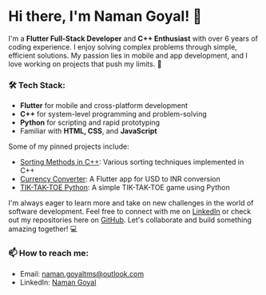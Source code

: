 # Hi there, I'm Naman Goyal! 👋

I'm a **Flutter Full-Stack Developer** and **C++ Enthusiast** with over 6 years of coding experience. I enjoy solving complex problems through simple, efficient solutions. My passion lies in mobile and app development, and I love working on projects that push my limits. 🚀

### 🛠️ Tech Stack:
- **Flutter** for mobile and cross-platform development
- **C++** for system-level programming and problem-solving
- **Python** for scripting and rapid prototyping
- Familiar with **HTML, CSS**, and **JavaScript**

Some of my pinned projects include:
- [Sorting Methods in C++](https://github.com/NamanGoyalK/Sorting-Methods-In-C): Various sorting techniques implemented in C++
- [Currency Converter](https://github.com/NamanGoyalK/Currency-Converter-Basic-): A Flutter app for USD to INR conversion
- [TIK-TAK-TOE Python](https://github.com/NamanGoyalK/TIK-TAK-TOE-Python): A simple TIK-TAK-TOE game using Python

I'm always eager to learn more and take on new challenges in the world of software development. Feel free to connect with me on [LinkedIn](https://www.linkedin.com/in/naman-goyal-dev) or check out my repositories here on [GitHub](https://github.com/NamanGoyalK). Let's collaborate and build something amazing together! 💻

### 📫 How to reach me:
- Email: naman.goyaltms@outlook.com
- LinkedIn: [Naman Goyal](https://www.linkedin.com/in/naman-goyal-dev)
